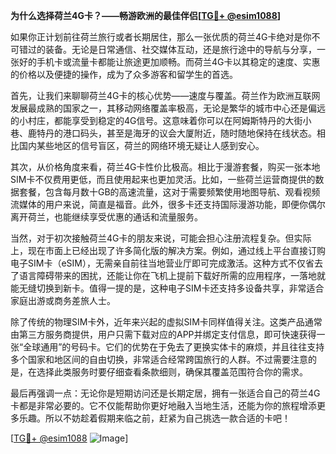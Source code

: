 **为什么选择荷兰4G卡？——畅游欧洲的最佳伴侣[[TG💪+ @esim1088](https://t.me/s/esim1088)]**

如果你正计划前往荷兰旅行或者长期居住，那么一张优质的荷兰4G卡绝对是你不可错过的装备。无论是日常通信、社交媒体互动，还是旅行途中的导航与分享，一张好的手机卡或流量卡都能让旅途更加顺畅。而荷兰4G卡以其稳定的速度、实惠的价格以及便捷的操作，成为了众多游客和留学生的首选。

首先，让我们来聊聊荷兰4G卡的核心优势——速度与覆盖。荷兰作为欧洲互联网发展最成熟的国家之一，其移动网络覆盖率极高，无论是繁华的城市中心还是偏远的小村庄，都能享受到稳定的4G信号。这意味着你可以在阿姆斯特丹的大街小巷、鹿特丹的港口码头，甚至是海牙的议会大厦附近，随时随地保持在线状态。相比国内某些地区的信号盲区，荷兰的网络环境无疑让人感到安心。

其次，从价格角度来看，荷兰4G卡性价比极高。相比于漫游套餐，购买一张本地SIM卡不仅费用更低，而且使用起来也更加灵活。比如，一些荷兰运营商提供的数据套餐，包含每月数十GB的高速流量，这对于需要频繁使用地图导航、观看视频流媒体的用户来说，简直是福音。此外，很多卡还支持国际漫游功能，即便你偶尔离开荷兰，也能继续享受优惠的通话和流量服务。

当然，对于初次接触荷兰4G卡的朋友来说，可能会担心注册流程复杂。但实际上，现在市面上已经出现了许多简化版的解决方案。例如，通过线上平台直接订购电子SIM卡（eSIM），无需亲自前往当地营业厅即可完成激活。这种方式不仅省去了语言障碍带来的困扰，还能让你在飞机上提前下载好所需的应用程序，一落地就能无缝切换到新卡。值得一提的是，这种电子SIM卡还支持多设备共享，非常适合家庭出游或商务差旅人士。

除了传统的物理SIM卡外，近年来兴起的虚拟SIM卡同样值得关注。这类产品通常由第三方服务商提供，用户只需下载对应的APP并绑定支付信息，即可快速获得一张“全球通用”的号码卡。它们的优势在于免去了更换实体卡的麻烦，并且往往支持多个国家和地区间的自由切换，非常适合经常跨国旅行的人群。不过需要注意的是，在选择此类服务时要仔细查看条款细则，确保其覆盖范围符合你的需求。

最后再强调一点：无论你是短期访问还是长期定居，拥有一张适合自己的荷兰4G卡都是非常必要的。它不仅能帮助你更好地融入当地生活，还能为你的旅程增添更多乐趣。所以不妨趁着假期来临之前，赶紧为自己挑选一款合适的卡吧！

[[TG💪+ @esim1088](https://t.me/s/esim1088) ![Image](https://i.postimg.cc/4NQfJmqS/Snipaste-2025-05-13-00-14-12.png)]